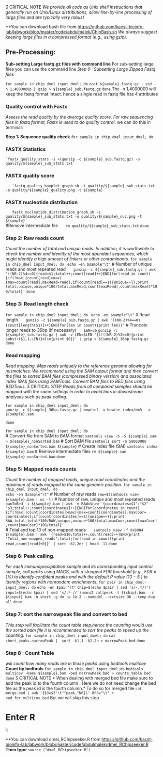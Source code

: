  CRITICAL NOTE *We provide all code as Unix shell instructions that generally run on Unix/Linux distributions, allow line-by-line processing of large files and are typically very robust*

**You can download bash file from https://github.com/kacst-bioinfo-lab/labwork/blob/master/code/abdulmalek/ChipBash.sh
*We always suggest keeping large files in a compressed format (e.g., using gzip).*
## Pre-Processing:
**Sub-setting Large fastq.gz files with command line**
For sub-setting large files you can use the command line
*Step 0 : Subsetting Large Zipped Fastq files*

`for sample in chip_dmel input_dmel; do`
 `zcat ${sample}.fastq.gz | sed -n 1,4000000p | gzip > ${sample}_sub.fastq.gz`
`done`
The -n 1,4000000 will keep the fastq format intact; hence a single read in fastq file has 4 attributes

### Quality control with Fastx
*Assess the read quality by the average quality score. For raw sequencing files in fastq format, Fastx is used to do quality control.*
we can do this in terminal:

**Step 1: Sequence quality check**
`for sample in chip_dmel input_dmel; do
`    
### FASTX Statistics
    `fastx_quality_stats -i <(gunzip -c ${sample}_sub.fastq.gz) -o quality/${sample}_sub_stats.txt`
   
 ### FASTX quality score
       `fastq_quality_boxplot_graph.sh -i quality/${sample}_sub_stats.txt -o quality/${sample}_quality.png -t ${sample} `  
### FASTX nucleotide distribution
`    fastx_nucleotide_distribution_graph.sh -i quality/${sample}_sub_stats.txt -o quality/${sample}_nuc.png -t ${sample}
`    
#Remove intermediate file
`    rm quality/${sample}_sub_stats.txt
`
`done
`
### Step 2: Raw reads count
*Count the number of total and unique reads. In addition, it is worthwhile to check the number and
identity of the most abundant sequences, which might identify a high amount of linkers or other contaminants.*
`for sample in chip_dmel input_dmel; do
`    `echo -en $sample"\t"`
    # Number of unique reads and most repeated read
`    gunzip -c ${sample}_sub.fastq.gz | awk '((NR-2)%4==0){read=$1;total++;count[read]++}END{for(read in count){if(!max||count[read]>max){max=count[read];maxRead=read};if(count[read]==1){unique++}};print total,unique,unique*100/total,maxRead,count[maxRead],count[maxRead]*100/total}'
`
`done`


###  Step 3: Read length check
`for sample in chip_dmel input_dmel; do
`    `echo -en $sample"\t"`
    # Read length
`    gunzip -c ${sample}_sub.fastq.gz | awk '((NR-2)%4==0){count[length($1)]++}END{for(len in count){print len}}'
`    # Truncate longer reads to 36bp (if necessary)
`    LEN=36
`    `gunzip -c ${sample}_sub.fastq.gz | awk -v LEN=$LEN '{if((NR-2)%2==0){print substr($1,1,LEN)}else{print $0}}' | gzip > ${sample}_36bp.fastq.gz`
`done`

### Read mapping
*Read mapping. Map reads uniquely to the reference genome allowing for mismatches. We recommend using the SAM output format and then convert the files to sorted BAM files (compressed binary version) and associated index (BAI) files using SAMTools.  Convert BAM files to BED files using BEDTools.*
 CRITICAL STEP *Reads from all compared samples should be mapped with the same settings in order to avoid bias in downstream analyses such as peak calling.*

`for sample in chip_dmel input_dmel; do
`        
`gunzip -c ${sample}_36bp.fastq.gz | bowtie2 -x bowtie_index/dm3 - > ${sample}.sam`

`done`

`for sample in chip_dmel input_dmel; do
`    
    # Convert file from SAM to BAM format
    `samtools view -b -S ${sample}.sam > ${sample}_nonSorted.bam`
     # Sort BAM file
     `samtools sort -m 50000000 ${sample}_nonSorted.bam ${sample}`
      # Create index file (BAI)
      `samtools index ${sample}.bam`
        # Remove intermediate files
         `rm ${sample}.sam ${sample}_nonSorted.bam`
`done`

### Step 5: Mapped reads counts 
*Count the number of mapped reads, unique read coordinates and the maximum of reads mapped to the same genomic position.*
`for sample in chip_dmel input_dmel; do
`    
    `echo -en $sample"\t"`
    # Number of raw reads
    `raw=$(samtools view ${sample}.bam | wc -l)`
    # Number of raw, unique and most repeated reads
`    bamToBed -i ${sample}.bam | awk -v RAW=$raw '{coordinates=$1":"$2"-"$3;total++;count[coordinates]++}END{for(coordinates in count){if(!max||count[coordinates]>max){max=count[coordinates];maxCoor= coordinates};if(count[coordinates]==1){unique++}};print RAW,total,total*100/RAW,unique,unique*100/total,maxCoor,count[maxCoor],count[maxCoor]*100/total}'
`    
     # Total and top 10 of non-mapped reads
`    samtools view -f 0x0004 ${sample}.bam | awk '{read=$10;total++;count[read]++}END{print "Total_non-mapped_reads",total;for(read in count){print read,count[read]+0}}' | sort -k2,2nr | head -11
`
`done`

### Step 6: Peak calling. 
*For each immunoprecipitation sample and its corresponding input control sample, call peaks using MACS, with a stringent FDR threshold (e.g., FDR ≤ 1%) to identify confident peaks and with the default P value (10  − 5 ) to identify regions with nonrandom enrichments.*
`for pair in chip_dmel-input_dmel; do`
    `echo -en $pair"\t"`
    `chip=$(echo $pair | sed 's/-.*//')`
   ` input=$(echo $pair | sed 's/.*-//')`
    `macs2 callpeak -t ${chip}.bam  -c ${input}.bam -n short -g dm -p 1e-2 --nomodel --extsize 36 --keep-dup all`
`done`

### Step 7: sort the narrowpeak file and convert to bed
*This step will facilitate the count table step,hence the counting would use the sorted bam file it is recommended to sort the peaks to speed up the counting.* 
`for sample in chip_dmel input_dmel; do` 
    `cat short_peaks.narrowPeak |  sort -k1,1 -k2,2n > narrowPeak.bed`
`done`

### Step 8 : Count Table
*will count how many reads are in those peaks using bedtools multicov*
**Count by bedtools**
`for sample in chip_dmel input_dmel;do` 
    `bedtools multicov -bams ${sample}.bam -bed narrowPeak.bed > counts_table.bed`
`done`
 CRITICAL NOTE * When dealing with merged bed file make sure to add the peak id to the fourth column . Here we do not need change the bed file as the peak id is the fourth column.*
To do so for merged file 
`cat merge.bed | awk '{$3=$3"\t""peak_"NR}1' OFS="\t" > bed_for_multicov.bed`
But we will skip this step

# Enter R
`R`

**You can download dmel_RChipseeker.R from https://github.com/kacst-bioinfo-lab/labwork/blob/master/code/abdulmalek/dmel_RChipseeker.R
**Then type** 
`source ("dmel_RChipseeker.R")`

